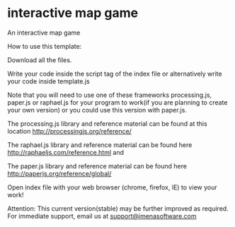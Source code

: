 interactive map game
====================

An interactive map game

How to use this template:

Download all the files.

Write your code inside the script tag of the index file or alternatively write your code inside template.js

Note that you will need to use one of these frameworks processing.js, paper.js or raphael.js for your program to work(if you are planning to create your own version) or you could use this version with paper.js.

The processing.js library and reference material can be found at this location http://processingjs.org/reference/

The raphael.js library and reference material can be found here http://raphaeljs.com/reference.html and 

The paper.js library and reference material can be found here http://paperjs.org/reference/global/

Open index file with your web browser (chrome, firefox, IE) to view your work!

Attention: This current version(stable) may be further improved as required.
For immediate support, email us at support@imenasoftware.com
